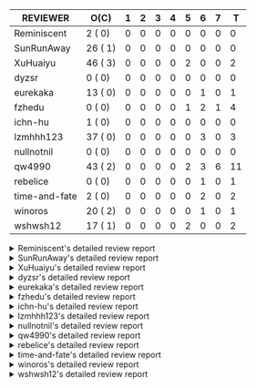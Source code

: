 |   REVIEWER    |  O(C)   | 1 | 2 | 3 | 4 | 5 | 6 | 7 | T  |
|---------------|---------|---|---|---|---|---|---|---|----|
| Reminiscent   |  2 ( 0) | 0 | 0 | 0 | 0 | 0 | 0 | 0 |  0 |
| SunRunAway    | 26 ( 1) | 0 | 0 | 0 | 0 | 0 | 0 | 0 |  0 |
| XuHuaiyu      | 46 ( 3) | 0 | 0 | 0 | 0 | 2 | 0 | 0 |  2 |
| dyzsr         |  0 ( 0) | 0 | 0 | 0 | 0 | 0 | 0 | 0 |  0 |
| eurekaka      | 13 ( 0) | 0 | 0 | 0 | 0 | 0 | 1 | 0 |  1 |
| fzhedu        |  0 ( 0) | 0 | 0 | 0 | 0 | 1 | 2 | 1 |  4 |
| ichn-hu       |  1 ( 0) | 0 | 0 | 0 | 0 | 0 | 0 | 0 |  0 |
| lzmhhh123     | 37 ( 0) | 0 | 0 | 0 | 0 | 0 | 3 | 0 |  3 |
| nullnotnil    |  0 ( 0) | 0 | 0 | 0 | 0 | 0 | 0 | 0 |  0 |
| qw4990        | 43 ( 2) | 0 | 0 | 0 | 0 | 2 | 3 | 6 | 11 |
| rebelice      |  0 ( 0) | 0 | 0 | 0 | 0 | 0 | 1 | 0 |  1 |
| time-and-fate |  2 ( 0) | 0 | 0 | 0 | 0 | 0 | 2 | 0 |  2 |
| winoros       | 20 ( 2) | 0 | 0 | 0 | 0 | 0 | 1 | 0 |  1 |
| wshwsh12      | 17 ( 1) | 0 | 0 | 0 | 0 | 2 | 0 | 0 |  2 |


<details> 
  <summary>Reminiscent's detailed review report</summary> 

## To Be Reviewed

|    REPO    |                                                                   PR                                                                   | C | LASTED |
|------------|----------------------------------------------------------------------------------------------------------------------------------------|---|--------|
| tidb/21896 | [planner: fix union doesn't handle collate correctly (#21854)](https://github.com/pingcap/tidb/pull/21896)                             |   | 50d18h |
| tidb/22354 | [planner: do not cache prepared plan if optimization depends on mutable constant (#22349)](https://github.com/pingcap/tidb/pull/22354) |   | 28d22h |


## Reviewed in Last 7 Days

| REPO | PR | C | D | R |
|------|----|---|---|---|


</details> 


<details> 
  <summary>SunRunAway's detailed review report</summary> 

## To Be Reviewed

|     REPO     |                                                                  PR                                                                   | C | LASTED  |
|--------------|---------------------------------------------------------------------------------------------------------------------------------------|---|---------|
| docs-cn/4669 | [sql-optimization: extended statistics documentation](https://github.com/pingcap/docs-cn/pull/4669)                                   |   | 119d16h |
| docs-cn/4913 | [explain: add indexes](https://github.com/pingcap/docs-cn/pull/4913)                                                                  |   | 85d17h  |
| tidb/19178   | [executor: Refactor probe channel](https://github.com/pingcap/tidb/pull/19178)                                                        |   | 180d16h |
| docs-cn/4933 | [explain: add joins](https://github.com/pingcap/docs-cn/pull/4933)                                                                    |   | 81d20h  |
| tidb/19347   | [executor: support new syntax `create/drop binding for digest` for tidb dashboard usage](https://github.com/pingcap/tidb/pull/19347)  |   | 172d23h |
| tidb/19807   | [executor: parallel evaluation for hash aggregate distinct](https://github.com/pingcap/tidb/pull/19807)                               |   | 158d10h |
| tidb/19900   | [executor: enable inline projection for sort&topN](https://github.com/pingcap/tidb/pull/19900)                                        | Y | 153d18h |
| tidb/20140   | [expressions: Support `bin-to-uuid` and `uuid-to-bin`](https://github.com/pingcap/tidb/pull/20140)                                    |   | 140d22h |
| tidb/20220   | [*: new secondary index value format](https://github.com/pingcap/tidb/pull/20220)                                                     |   | 137d16h |
| tidb/20360   | [planner: refine explain info for batch cop](https://github.com/pingcap/tidb/pull/20360)                                              |   | 123d22h |
| tidb/20765   | [planner: support stable result mode](https://github.com/pingcap/tidb/pull/20765)                                                     |   | 99d16h  |
| tidb/21207   | [planner: fix the inappropriate out-of-range range estimation rule](https://github.com/pingcap/tidb/pull/21207)                       |   | 78d18h  |
| tidb/21277   | [executor: fix split table with large integers](https://github.com/pingcap/tidb/pull/21277)                                           |   | 76d19h  |
| tidb/21381   | [*: optimize analyze cluster index table](https://github.com/pingcap/tidb/pull/21381)                                                 |   | 71d17h  |
| tidb/21386   | [expression: Disable cast decimal as string push down to TiFlash](https://github.com/pingcap/tidb/pull/21386)                         |   | 71d16h  |
| tidb/21834   | [planner: enhanced index range calculation plan](https://github.com/pingcap/tidb/pull/21834)                                          |   | 55d18h  |
| tidb/21876   | [planner: bypass the DNF restriction if index merge hint is specified (#20799)](https://github.com/pingcap/tidb/pull/21876)           |   | 53d19h  |
| tidb/21878   | [planner: do not push down lock to pointGet/bacthPointGet when selection exists](https://github.com/pingcap/tidb/pull/21878)          |   | 53d17h  |
| tidb/21956   | [planner/preprocessor: disallow into-outfile clause in some place](https://github.com/pingcap/tidb/pull/21956)                        |   | 48d22h  |
| tidb/22026   | [expression: separated arithmeticPlusIntSig](https://github.com/pingcap/tidb/pull/22026)                                              |   | 46d20h  |
| tidb/22043   | [planner, executor: enhance the limit pushdown rule.](https://github.com/pingcap/tidb/pull/22043)                                     |   | 44d10h  |
| tidb/22114   | [test: fix globalkilltest (#21987)](https://github.com/pingcap/tidb/pull/22114)                                                       |   | 41d12h  |
| tidb/22181   | [planner, expression: fix error when using IN combined with subquery (#22080)](https://github.com/pingcap/tidb/pull/22181)            |   | 35d17h  |
| tidb/22217   | [*: rewrite origin SQL with default DB for SQL bindings (#21275)](https://github.com/pingcap/tidb/pull/22217)                         |   | 34d17h  |
| tidb/22365   | [planner: check index valid while forUpdateRead (#22152)](https://github.com/pingcap/tidb/pull/22365)                                 |   | 28d18h  |
| tidb/22379   | [[experiment] executor: allow aggregation to spill disk when running out of memory quota](https://github.com/pingcap/tidb/pull/22379) |   | 27d19h  |


## Reviewed in Last 7 Days

| REPO | PR | C | D | R |
|------|----|---|---|---|


</details> 


<details> 
  <summary>XuHuaiyu's detailed review report</summary> 

## To Be Reviewed

|     REPO     |                                                                              PR                                                                              | C | LASTED  |
|--------------|--------------------------------------------------------------------------------------------------------------------------------------------------------------|---|---------|
| tidb/19900   | [executor: enable inline projection for sort&topN](https://github.com/pingcap/tidb/pull/19900)                                                               | Y | 153d18h |
| docs-cn/5323 | [Update parameter type description](https://github.com/pingcap/docs-cn/pull/5323)                                                                            |   | 22d18h  |
| tidb/19957   | [executor: add builtin aggregate function `json_arrayagg`](https://github.com/pingcap/tidb/pull/19957)                                                       | Y | 151d13h |
| tidb/20040   | [planner, expression: take NullFlag into consideration when optimize the `int non-const` <cmp > `non-int const`](https://github.com/pingcap/tidb/pull/20040) | Y | 146d13h |
| tidb/20140   | [expressions: Support `bin-to-uuid` and `uuid-to-bin`](https://github.com/pingcap/tidb/pull/20140)                                                           |   | 140d22h |
| tidb/20311   | [expression: fix overflow error when convert bit to int64 (#20266)](https://github.com/pingcap/tidb/pull/20311)                                              |   | 132d21h |
| tidb/20576   | [*: fix stats feedback after tableReader handle multiple ranges](https://github.com/pingcap/tidb/pull/20576)                                                 |   | 111d12h |
| tidb/20790   | [collation: add pinyin collation for chinese charset support](https://github.com/pingcap/tidb/pull/20790)                                                    |   | 98d20h  |
| tidb/20905   | [planner: fix statement-optimize not work in `TryFastPlan`](https://github.com/pingcap/tidb/pull/20905)                                                      |   | 95d16h  |
| tidb/20972   | [expression: POC implementation of Vitess hashing algorithm.](https://github.com/pingcap/tidb/pull/20972)                                                    |   | 91d0h   |
| tidb/21064   | [planner, executor: fix cast not check error](https://github.com/pingcap/tidb/pull/21064)                                                                    |   | 86d8h   |
| tidb/21149   | [executor:Add runtime stat for IndexMergeReaderExecutor (#20653)](https://github.com/pingcap/tidb/pull/21149)                                                |   | 82d14h  |
| tidb/21228   | [executor: return the result immediately when combining LIMIT row_count with DISTINCT](https://github.com/pingcap/tidb/pull/21228)                           |   | 78d13h  |
| tidb/21304   | [executor: Add the HashAggExec runtime information (#20577)](https://github.com/pingcap/tidb/pull/21304)                                                     |   | 76d12h  |
| tidb/21334   | [*: make rollback work on user-defined variables](https://github.com/pingcap/tidb/pull/21334)                                                                |   | 75d13h  |
| tidb/21340   | [executor: initialize expensive query handler on domain creation](https://github.com/pingcap/tidb/pull/21340)                                                |   | 74d23h  |
| tidb/21476   | [planner: check for decimal format in cast expr (#20836)](https://github.com/pingcap/tidb/pull/21476)                                                        |   | 68d15h  |
| tidb/21536   | [executor: add slow-log file meta cache to avoid repeat read file meta information](https://github.com/pingcap/tidb/pull/21536)                              |   | 64d14h  |
| tidb/21564   | [ddl: fix Incorrect behavior of NO_ZERO_DATE when altering table](https://github.com/pingcap/tidb/pull/21564)                                                |   | 63d15h  |
| tidb/21626   | [test: convert test to benchmard test to make ci stable (#21616)](https://github.com/pingcap/tidb/pull/21626)                                                |   | 61d22h  |
| tidb/21680   | [planner: report error when ORDER BY conflicts with DISTINCT (#21286)](https://github.com/pingcap/tidb/pull/21680)                                           |   | 60d15h  |
| tidb/21853   | [expression: fix compatibility behaviors in time_format with MySQL (#21559)](https://github.com/pingcap/tidb/pull/21853)                                     |   | 54d18h  |
| tidb/21896   | [planner: fix union doesn't handle collate correctly (#21854)](https://github.com/pingcap/tidb/pull/21896)                                                   |   | 50d18h  |
| tidb/22014   | [executor: fix unstable test Issue16696 (#22009)](https://github.com/pingcap/tidb/pull/22014)                                                                |   | 47d16h  |
| tidb/22131   | [privilege: remove leading and trailing space when create user and role](https://github.com/pingcap/tidb/pull/22131)                                         |   | 40d19h  |
| tidb/22149   | [session: set process info before building plan (#22101)](https://github.com/pingcap/tidb/pull/22149)                                                        |   | 36d19h  |
| tidb/22163   | [expression: separated arithmeticMinusIntSig](https://github.com/pingcap/tidb/pull/22163)                                                                    |   | 36d13h  |
| tidb/22186   | [executor: fix select into outfile with year type column has no data (#22175)](https://github.com/pingcap/tidb/pull/22186)                                   |   | 35d16h  |
| tidb/22294   | [planner, table: optimize the list partition pruner for range query](https://github.com/pingcap/tidb/pull/22294)                                             |   | 32d19h  |
| tidb/22307   | [ddl: fix update can see columns not public](https://github.com/pingcap/tidb/pull/22307)                                                                     |   | 32d15h  |
| tidb/22381   | [planner: check schema stale for plan cache when forUpdateRead](https://github.com/pingcap/tidb/pull/22381)                                                  |   | 27d14h  |
| tidb/22407   | [types: fix return err when decimal from string value](https://github.com/pingcap/tidb/pull/22407)                                                           |   | 25d19h  |
| tidb/22418   | [expression: Optimize builtinArithmeticModRealSig and builtinGreatestDecimalSig using MergeNull method](https://github.com/pingcap/tidb/pull/22418)          |   | 22d23h  |
| tidb/22426   | [expression: fix bugs in builtinfunction ArithmeticMinusInt logic](https://github.com/pingcap/tidb/pull/22426)                                               |   | 22d16h  |
| tidb/22432   | [types,execute: fix errcode return like mysql when inserting incorrect int value ](https://github.com/pingcap/tidb/pull/22432)                               |   | 21d20h  |
| tidb/22472   | [planner, statistics: build the global statistics for the partition table](https://github.com/pingcap/tidb/pull/22472)                                       |   | 19d16h  |
| tidb/22507   | [types: fix the bug about the wrong query result for decimal type ](https://github.com/pingcap/tidb/pull/22507)                                              |   | 15d23h  |
| tidb/22616   | [expression: from_unixtime accept 64-bit integers](https://github.com/pingcap/tidb/pull/22616)                                                               |   | 11d22h  |
| tidb/22617   | [metrics: fix wrong bucket name of coprocessor cache (#22454)](https://github.com/pingcap/tidb/pull/22617)                                                   |   | 11d22h  |
| tidb/22624   | [ planner: not pruning column used by union scan condition (#21640)](https://github.com/pingcap/tidb/pull/22624)                                             |   | 11d16h  |
| tidb/22640   | [*: refactor ExecuteInternal to return single resultset (#22546)](https://github.com/pingcap/tidb/pull/22640)                                                |   | 8d20h   |
| tidb/22696   | [expression: enable arithmetic Mod push down](https://github.com/pingcap/tidb/pull/22696)                                                                    |   | 6d16h   |
| tidb/22711   | [executor: Fix inline schema name](https://github.com/pingcap/tidb/pull/22711)                                                                               |   | 6d11h   |
| tidb/22722   | [planner, errno: make error code of ErrMixOfGroupFuncAndFields consistent with MySQL](https://github.com/pingcap/tidb/pull/22722)                            |   | 5d20h   |
| tidb/22736   | [executor: fix load data losing connection when batch_dml_size is set (#22724)](https://github.com/pingcap/tidb/pull/22736)                                  |   | 4d23h   |
| tidb/22737   | [executor: fix load data losing connection when batch_dml_size is set (#22724)](https://github.com/pingcap/tidb/pull/22737)                                  |   | 4d23h   |


## Reviewed in Last 7 Days

|    REPO    |                                                         PR                                                         | C | D |   R   |
|------------|--------------------------------------------------------------------------------------------------------------------|---|---|-------|
| tidb/22463 | [executor: make memory tracker for aggregate more accurate.](https://github.com/pingcap/tidb/pull/22463)           |   | 5 | 15d5h |
| tidb/22724 | [executor: fix load data losing connection when batch_dml_size is set](https://github.com/pingcap/tidb/pull/22724) |   | 5 | 20h   |


</details> 


<details> 
  <summary>dyzsr's detailed review report</summary> 

## To Be Reviewed

| REPO | PR | C | LASTED |
|------|----|---|--------|


## Reviewed in Last 7 Days

| REPO | PR | C | D | R |
|------|----|---|---|---|


</details> 


<details> 
  <summary>eurekaka's detailed review report</summary> 

## To Be Reviewed

|    REPO    |                                                                   PR                                                                   | C | LASTED  |
|------------|----------------------------------------------------------------------------------------------------------------------------------------|---|---------|
| tidb/19347 | [executor: support new syntax `create/drop binding for digest` for tidb dashboard usage](https://github.com/pingcap/tidb/pull/19347)   |   | 172d23h |
| tidb/20877 | [statistics: collect index usage information](https://github.com/pingcap/tidb/pull/20877)                                              |   | 96d16h  |
| tidb/21444 | [planner: ignore anonymous index while tiflash replica is available](https://github.com/pingcap/tidb/pull/21444)                       |   | 69d12h  |
| tidb/21680 | [planner: report error when ORDER BY conflicts with DISTINCT (#21286)](https://github.com/pingcap/tidb/pull/21680)                     |   | 60d15h  |
| tidb/21994 | [range: fix overflow value access index ](https://github.com/pingcap/tidb/pull/21994)                                                  |   | 47d22h  |
| tidb/22342 | [session: fix two cases when updating bind info (#22338)](https://github.com/pingcap/tidb/pull/22342)                                  |   | 29d18h  |
| tidb/22354 | [planner: do not cache prepared plan if optimization depends on mutable constant (#22349)](https://github.com/pingcap/tidb/pull/22354) |   | 28d22h  |
| tidb/22369 | [session: fix the duplicate binding case when updating bind info (#22367)](https://github.com/pingcap/tidb/pull/22369)                 |   | 28d17h  |
| tidb/22416 | [core: fix subQuery at projection in only_full_group](https://github.com/pingcap/tidb/pull/22416)                                      |   | 24d11h  |
| tidb/22559 | [planner: split test data from test cases in cbo_test.go](https://github.com/pingcap/tidb/pull/22559)                                  |   | 13d19h  |
| tidb/22725 | [planner, distsql: fix the behaviour of building ranges for TiFlash](https://github.com/pingcap/tidb/pull/22725)                       |   | 5d18h   |
| tidb/22733 | [bindinfo: use new sql apis (#22653)](https://github.com/pingcap/tidb/pull/22733)                                                      |   | 5d15h   |
| tidb/22734 | [bindinfo: use new sql apis (#22653)](https://github.com/pingcap/tidb/pull/22734)                                                      |   | 5d15h   |


## Reviewed in Last 7 Days

|    REPO    |                                    PR                                    | C | D |  R   |
|------------|--------------------------------------------------------------------------|---|---|------|
| tidb/22653 | [bindinfo: use new sql apis](https://github.com/pingcap/tidb/pull/22653) |   | 6 | 2d9h |


</details> 


<details> 
  <summary>fzhedu's detailed review report</summary> 

## To Be Reviewed

| REPO | PR | C | LASTED |
|------|----|---|--------|


## Reviewed in Last 7 Days

|    REPO    |                                                              PR                                                              | C | D |   R    |
|------------|------------------------------------------------------------------------------------------------------------------------------|---|---|--------|
| tics/1417  | [Add mock mpp tests](https://github.com/pingcap/tics/pull/1417)                                                              |   | 5 | 2d3h   |
| tidb/22713 | [expression: Add warning info for exprs that can not be pushed to storage layer](https://github.com/pingcap/tidb/pull/22713) |   | 6 | 11h    |
| tidb/22725 | [planner, distsql: fix the behaviour of building ranges for TiFlash](https://github.com/pingcap/tidb/pull/22725)             |   | 6 | 3h     |
| tidb/22428 | [unistore/cophandler: change the logic of mpp execution in unit test.](https://github.com/pingcap/tidb/pull/22428)           |   | 7 | 15d14h |


</details> 


<details> 
  <summary>ichn-hu's detailed review report</summary> 

## To Be Reviewed

|    REPO    |                                                            PR                                                            | C | LASTED |
|------------|--------------------------------------------------------------------------------------------------------------------------|---|--------|
| tidb/21853 | [expression: fix compatibility behaviors in time_format with MySQL (#21559)](https://github.com/pingcap/tidb/pull/21853) |   | 54d18h |


## Reviewed in Last 7 Days

| REPO | PR | C | D | R |
|------|----|---|---|---|


</details> 


<details> 
  <summary>lzmhhh123's detailed review report</summary> 

## To Be Reviewed

|     REPO     |                                                                  PR                                                                   | C | LASTED  |
|--------------|---------------------------------------------------------------------------------------------------------------------------------------|---|---------|
| tidb/19347   | [executor: support new syntax `create/drop binding for digest` for tidb dashboard usage](https://github.com/pingcap/tidb/pull/19347)  |   | 172d23h |
| docs-cn/4913 | [explain: add indexes](https://github.com/pingcap/docs-cn/pull/4913)                                                                  |   | 85d17h  |
| tidb/20444   | [expression: add json_merge_patch](https://github.com/pingcap/tidb/pull/20444)                                                        |   | 118d21h |
| tidb/20465   | [expression: add uuidShortFunction](https://github.com/pingcap/tidb/pull/20465)                                                       |   | 117d19h |
| tidb/20642   | [executor: modify admin executors to support partitioned table with global index](https://github.com/pingcap/tidb/pull/20642)         |   | 106d15h |
| tidb/20825   | [executor: add diagnosis rule to check Transparent Huge Pages(THP) enabled (#20611)](https://github.com/pingcap/tidb/pull/20825)      |   | 97d18h  |
| tidb/20903   | [planner: fix confused and unnecessary double-projection in plans.](https://github.com/pingcap/tidb/pull/20903)                       |   | 95d17h  |
| tidb/21018   | [planner: don't push down null sensitive join conditions (#19620)](https://github.com/pingcap/tidb/pull/21018)                        |   | 89d16h  |
| tidb/21195   | [brie: integrate lightning to suport IMPORT statement](https://github.com/pingcap/tidb/pull/21195)                                    |   | 78d22h  |
| tidb/21334   | [*: make rollback work on user-defined variables](https://github.com/pingcap/tidb/pull/21334)                                         |   | 75d13h  |
| tidb/21347   | [session: make rollback work on global variables](https://github.com/pingcap/tidb/pull/21347)                                         |   | 74d19h  |
| tidb/21401   | [expression: incompatibility with MySQL for ADDTIME()](https://github.com/pingcap/tidb/pull/21401)                                    |   | 71d11h  |
| tidb/21444   | [planner: ignore anonymous index while tiflash replica is available](https://github.com/pingcap/tidb/pull/21444)                      |   | 69d12h  |
| tidb/21487   | [*: ensure TABLE statement works](https://github.com/pingcap/tidb/pull/21487)                                                         |   | 68d4h   |
| tidb/21641   | [executor: Fix pessimistic lock doesn't work on the partition table for subquery/joins](https://github.com/pingcap/tidb/pull/21641)   |   | 61d17h  |
| tidb/21651   | [planner: allow filter condition pushing down to IndexScan for prefix index](https://github.com/pingcap/tidb/pull/21651)              |   | 61d13h  |
| tidb/21680   | [planner: report error when ORDER BY conflicts with DISTINCT (#21286)](https://github.com/pingcap/tidb/pull/21680)                    |   | 60d15h  |
| tidb/21954   | [planner/cascades: add rule `PushSelDownApply`](https://github.com/pingcap/tidb/pull/21954)                                           |   | 48d23h  |
| tidb/22126   | [*: add `sys` schema, `sys.SCHEMA_UNUSED_INDEXES` view and `sys.SCHEMA_INDEX_USAGE` view](https://github.com/pingcap/tidb/pull/22126) |   | 40d19h  |
| tidb/22149   | [session: set process info before building plan (#22101)](https://github.com/pingcap/tidb/pull/22149)                                 |   | 36d19h  |
| tidb/22188   | [planner: do not use indexMerge when the path only use a single index (#22168)](https://github.com/pingcap/tidb/pull/22188)           |   | 35d13h  |
| tidb/22361   | [table: fix insert into _tidb_rowid panic and rebase it if needed (#22062)](https://github.com/pingcap/tidb/pull/22361)               |   | 28d19h  |
| tidb/22372   | [executor: fix SelectForUpdate in decorrelated subquery under pessimistic mode](https://github.com/pingcap/tidb/pull/22372)           |   | 28d9h   |
| tidb/22426   | [expression: fix bugs in builtinfunction ArithmeticMinusInt logic](https://github.com/pingcap/tidb/pull/22426)                        |   | 22d16h  |
| tidb/22430   | [*: refactor table.Table interface, clean up unnecessay methods](https://github.com/pingcap/tidb/pull/22430)                          |   | 21d23h  |
| tidb/22433   | [statistics: merge partition-level TopN to global-level TopN](https://github.com/pingcap/tidb/pull/22433)                             |   | 21d19h  |
| tidb/22463   | [executor: make memory tracker for aggregate more accurate.](https://github.com/pingcap/tidb/pull/22463)                              |   | 19d23h  |
| tidb/22478   | [planner, executor: fix query partition table with global unique index get wrong result](https://github.com/pingcap/tidb/pull/22478)  |   | 19d13h  |
| tidb/22631   | [executor: refine window processor](https://github.com/pingcap/tidb/pull/22631)                                                       |   | 9d22h   |
| tidb/22656   | [*: move new api out of session package (#22591)](https://github.com/pingcap/tidb/pull/22656)                                         |   | 8d0h    |
| tidb/22657   | [*: move new api out of session package (#22591)](https://github.com/pingcap/tidb/pull/22657)                                         |   | 8d0h    |
| tidb/22662   | [planner/core: let mpp support partition tables](https://github.com/pingcap/tidb/pull/22662)                                          |   | 7d18h   |
| tidb/22699   | [brie: add error info column and history backup/restore info in sql](https://github.com/pingcap/tidb/pull/22699)                      |   | 6d16h   |
| tidb/22714   | [executor: add close recordSet in executor](https://github.com/pingcap/tidb/pull/22714)                                               |   | 5d23h   |
| tidb/22728   | [store/tikv_driver:move MemManager from KVStore to tikvStore](https://github.com/pingcap/tidb/pull/22728)                             |   | 5d18h   |
| tidb/22734   | [bindinfo: use new sql apis (#22653)](https://github.com/pingcap/tidb/pull/22734)                                                     |   | 5d15h   |
| tidb/22752   | [server, sessionctx: Support for the status command of MySQL Shell](https://github.com/pingcap/tidb/pull/22752)                       |   | 4d1h    |


## Reviewed in Last 7 Days

|    REPO    |                                                     PR                                                      | C | D |   R   |
|------------|-------------------------------------------------------------------------------------------------------------|---|---|-------|
| tidb/22409 | [*: use CLUSTERED and NONCLUSTERED to control primary key type](https://github.com/pingcap/tidb/pull/22409) |   | 6 | 20d4h |
| tidb/22463 | [executor: make memory tracker for aggregate more accurate.](https://github.com/pingcap/tidb/pull/22463)    |   | 6 | 14d5h |
| tipb/213   | [Add expression signature ExtractDatetimeFromString](https://github.com/pingcap/tipb/pull/213)              |   | 6 | 18h   |


</details> 


<details> 
  <summary>nullnotnil's detailed review report</summary> 

## To Be Reviewed

| REPO | PR | C | LASTED |
|------|----|---|--------|


## Reviewed in Last 7 Days

| REPO | PR | C | D | R |
|------|----|---|---|---|


</details> 


<details> 
  <summary>qw4990's detailed review report</summary> 

## To Be Reviewed

|    REPO    |                                                                           PR                                                                           | C | LASTED  |
|------------|--------------------------------------------------------------------------------------------------------------------------------------------------------|---|---------|
| tidb/19029 | [types: fix unexpected NOT_NULL flags](https://github.com/pingcap/tidb/pull/19029)                                                                     |   | 187d22h |
| tidb/20354 | [planner: rename relational operators (#14575)](https://github.com/pingcap/tidb/pull/20354)                                                            | Y | 125d5h  |
| tidb/20708 | [*: separate auto_increment ID allocator from _tidb_rowid allocator](https://github.com/pingcap/tidb/pull/20708)                                       |   | 103d20h |
| tidb/20972 | [expression: POC implementation of Vitess hashing algorithm.](https://github.com/pingcap/tidb/pull/20972)                                              |   | 91d0h   |
| tidb/21018 | [planner: don't push down null sensitive join conditions (#19620)](https://github.com/pingcap/tidb/pull/21018)                                         |   | 89d16h  |
| tidb/21149 | [executor:Add runtime stat for IndexMergeReaderExecutor (#20653)](https://github.com/pingcap/tidb/pull/21149)                                          |   | 82d14h  |
| tidb/21304 | [executor: Add the HashAggExec runtime information (#20577)](https://github.com/pingcap/tidb/pull/21304)                                               |   | 76d12h  |
| tidb/21318 | [planner, expression: use the range of column types to simplify expressions](https://github.com/pingcap/tidb/pull/21318)                               |   | 75d18h  |
| tidb/21401 | [expression: incompatibility with MySQL for ADDTIME()](https://github.com/pingcap/tidb/pull/21401)                                                     |   | 71d11h  |
| tidb/21476 | [planner: check for decimal format in cast expr (#20836)](https://github.com/pingcap/tidb/pull/21476)                                                  |   | 68d15h  |
| tidb/21508 | [execution: fix dayofweek('0000-00-00') behavior](https://github.com/pingcap/tidb/pull/21508)                                                          |   | 67d9h   |
| tidb/21680 | [planner: report error when ORDER BY conflicts with DISTINCT (#21286)](https://github.com/pingcap/tidb/pull/21680)                                     |   | 60d15h  |
| tidb/21876 | [planner: bypass the DNF restriction if index merge hint is specified (#20799)](https://github.com/pingcap/tidb/pull/21876)                            |   | 53d19h  |
| tidb/21887 | [types: support %X %V %W formats for STR_TO_DATE()](https://github.com/pingcap/tidb/pull/21887)                                                        |   | 52d11h  |
| tidb/21930 | [planner: propagate NDV of column groups across plan nodes (#17854)](https://github.com/pingcap/tidb/pull/21930)                                       |   | 49d18h  |
| tidb/21977 | [expression: log functions that can not be pushed to cop](https://github.com/pingcap/tidb/pull/21977)                                                  |   | 48d15h  |
| tidb/22090 | [planner: push aggregation operators down to projection and union by default](https://github.com/pingcap/tidb/pull/22090)                              |   | 41d22h  |
| tidb/22146 | [executor: forbid SFU on view](https://github.com/pingcap/tidb/pull/22146)                                                                             |   | 36d21h  |
| tidb/22217 | [*: rewrite origin SQL with default DB for SQL bindings (#21275)](https://github.com/pingcap/tidb/pull/22217)                                          |   | 34d17h  |
| tidb/22234 | [executor, planner: ON DUPLICATE UPDATE can refer to un-project col (#14412)](https://github.com/pingcap/tidb/pull/22234)                              |   | 34d14h  |
| tidb/22261 | [time: fix parse datetime won't truncate the reluctant string (#22232)](https://github.com/pingcap/tidb/pull/22261)                                    |   | 33d19h  |
| tidb/22307 | [ddl: fix update can see columns not public](https://github.com/pingcap/tidb/pull/22307)                                                               |   | 32d15h  |
| tidb/22342 | [session: fix two cases when updating bind info (#22338)](https://github.com/pingcap/tidb/pull/22342)                                                  |   | 29d18h  |
| tidb/22369 | [session: fix the duplicate binding case when updating bind info (#22367)](https://github.com/pingcap/tidb/pull/22369)                                 |   | 28d17h  |
| tidb/22374 | [expression: separated arithmeticIntDivideSig](https://github.com/pingcap/tidb/pull/22374)                                                             |   | 28d0h   |
| tidb/22415 | [ddl: refactor placement package](https://github.com/pingcap/tidb/pull/22415)                                                                          |   | 24d17h  |
| tidb/22426 | [expression: fix bugs in builtinfunction ArithmeticMinusInt logic](https://github.com/pingcap/tidb/pull/22426)                                         |   | 22d16h  |
| tidb/22433 | [statistics: merge partition-level TopN to global-level TopN](https://github.com/pingcap/tidb/pull/22433)                                              |   | 21d19h  |
| tidb/22456 | [distsql, executor: disable cache during staleness transaction](https://github.com/pingcap/tidb/pull/22456)                                            |   | 20d15h  |
| tidb/22471 | [ddl, executor: fix creating unique index without partition column error when enable-global-index is true](https://github.com/pingcap/tidb/pull/22471) |   | 19d17h  |
| tidb/22489 | [infoschema: support query partition_id from infoschema.partitions (#22240)](https://github.com/pingcap/tidb/pull/22489)                               |   | 18d19h  |
| tidb/22507 | [types: fix the bug about the wrong query result for decimal type ](https://github.com/pingcap/tidb/pull/22507)                                        |   | 15d23h  |
| tidb/22541 | [expression: Support builtin function SOUNDEX](https://github.com/pingcap/tidb/pull/22541)                                                             |   | 14d9h   |
| tidb/22565 | [statistics: fix panic occurs when stats cache inconsistency (#22465)](https://github.com/pingcap/tidb/pull/22565)                                     | Y | 13d17h  |
| tidb/22625 | [planner, statistics: allow (auto) analyze single partition in dynamic-only mode](https://github.com/pingcap/tidb/pull/22625)                          |   | 11d14h  |
| tidb/22641 | [*: do not report error for prepared stmt execution if tidb_snapshot is set (#22568)](https://github.com/pingcap/tidb/pull/22641)                      |   | 8d19h   |
| tidb/22649 | [planner: decorrelate LogicalApply with inner join as the inner child](https://github.com/pingcap/tidb/pull/22649)                                     |   | 8d16h   |
| tidb/22666 | [expression: correct constant propagation for collation](https://github.com/pingcap/tidb/pull/22666)                                                   |   | 7d18h   |
| tidb/22687 | [*: refactor the RestrictedSQLExecutor interface (#22579)](https://github.com/pingcap/tidb/pull/22687)                                                 |   | 6d21h   |
| tidb/22701 | [expression: refine performance of EXTRACT function](https://github.com/pingcap/tidb/pull/22701)                                                       |   | 6d15h   |
| tidb/22731 | [brie/: add GetVersion function for tidbGlueSession](https://github.com/pingcap/tidb/pull/22731)                                                       |   | 5d17h   |
| tidb/22733 | [bindinfo: use new sql apis (#22653)](https://github.com/pingcap/tidb/pull/22733)                                                                      |   | 5d15h   |
| tidb/22734 | [bindinfo: use new sql apis (#22653)](https://github.com/pingcap/tidb/pull/22734)                                                                      |   | 5d15h   |


## Reviewed in Last 7 Days

|     REPO     |                                                               PR                                                                | C | D |   R    |
|--------------|---------------------------------------------------------------------------------------------------------------------------------|---|---|--------|
| tidb/22459   | [server: retry executing sql without tiflash after tiflash is down](https://github.com/pingcap/tidb/pull/22459)                 |   | 5 | 15d14h |
| tidb/22705   | [statistics,executor: fix some unit tests that run twice](https://github.com/pingcap/tidb/pull/22705)                           |   | 5 | 1d14h  |
| tidb/22667   | [statistics: merge the partition-level stats to global-level stats](https://github.com/pingcap/tidb/pull/22667)                 |   | 6 | 2d4h   |
| tidb/22668   | [plan, mpp: refine the precision of avg(decimal) & avg(null) for mpp](https://github.com/pingcap/tidb/pull/22668)               |   | 6 | 2d0h   |
| tidb/22603   | [statistics: merge the partition-level histograms to a global-level histogram](https://github.com/pingcap/tidb/pull/22603)      |   | 6 | 6d21h  |
| tidb/22682   | [statistics: introduce new estimation logic when index histogram fails to estimate](https://github.com/pingcap/tidb/pull/22682) |   | 7 | 20h    |
| tidb/22706   | [ddl, session: add tidb_enable_exchange_partition variable (#22638)](https://github.com/pingcap/tidb/pull/22706)                |   | 7 | 0h     |
| tidb/22638   | [ddl, session: add tidb_enable_exchange_partition variable](https://github.com/pingcap/tidb/pull/22638)                         |   | 7 | 2d7h   |
| docs-cn/5458 | [releases: add tidb v4.0.11 release notes ](https://github.com/pingcap/docs-cn/pull/5458)                                       |   | 7 | 2d6h   |
| docs/4761    | [releases: add tidb v4.0.11 release notes](https://github.com/pingcap/docs/pull/4761)                                           |   | 7 | 2d5h   |
| tidb/22653   | [bindinfo: use new sql apis](https://github.com/pingcap/tidb/pull/22653)                                                        |   | 7 | 1d5h   |


</details> 


<details> 
  <summary>rebelice's detailed review report</summary> 

## To Be Reviewed

| REPO | PR | C | LASTED |
|------|----|---|--------|


## Reviewed in Last 7 Days

|    REPO    |                                                       PR                                                        | C | D |   R   |
|------------|-----------------------------------------------------------------------------------------------------------------|---|---|-------|
| tidb/22667 | [statistics: merge the partition-level stats to global-level stats](https://github.com/pingcap/tidb/pull/22667) |   | 6 | 2d10h |


</details> 


<details> 
  <summary>time-and-fate's detailed review report</summary> 

## To Be Reviewed

|    REPO    |                                                               PR                                                                | C | LASTED |
|------------|---------------------------------------------------------------------------------------------------------------------------------|---|--------|
| tidb/20877 | [statistics: collect index usage information](https://github.com/pingcap/tidb/pull/20877)                                       |   | 96d16h |
| tidb/22682 | [statistics: introduce new estimation logic when index histogram fails to estimate](https://github.com/pingcap/tidb/pull/22682) |   | 7d8h   |


## Reviewed in Last 7 Days

|    REPO    |                                                        PR                                                         | C | D |   R    |
|------------|-------------------------------------------------------------------------------------------------------------------|---|---|--------|
| tidb/22720 | [*: add some explain tests for cluster index](https://github.com/pingcap/tidb/pull/22720)                         |   | 6 | 3h     |
| tidb/22461 | [planner, executor, statistics: add tests for version 2 and fix bugs](https://github.com/pingcap/tidb/pull/22461) |   | 6 | 14d12h |


</details> 


<details> 
  <summary>winoros's detailed review report</summary> 

## To Be Reviewed

|     REPO     |                                                              PR                                                              | C | LASTED  |
|--------------|------------------------------------------------------------------------------------------------------------------------------|---|---------|
| tidb/19957   | [executor: add builtin aggregate function `json_arrayagg`](https://github.com/pingcap/tidb/pull/19957)                       | Y | 151d13h |
| docs-cn/4669 | [sql-optimization: extended statistics documentation](https://github.com/pingcap/docs-cn/pull/4669)                          |   | 119d16h |
| tidb/20311   | [expression: fix overflow error when convert bit to int64 (#20266)](https://github.com/pingcap/tidb/pull/20311)              |   | 132d21h |
| tidb/20765   | [planner: support stable result mode](https://github.com/pingcap/tidb/pull/20765)                                            |   | 99d16h  |
| tidb/20877   | [statistics: collect index usage information](https://github.com/pingcap/tidb/pull/20877)                                    |   | 96d16h  |
| tidb/21018   | [planner: don't push down null sensitive join conditions (#19620)](https://github.com/pingcap/tidb/pull/21018)               |   | 89d16h  |
| tidb/21207   | [planner: fix the inappropriate out-of-range range estimation rule](https://github.com/pingcap/tidb/pull/21207)              |   | 78d18h  |
| tidb/21476   | [planner: check for decimal format in cast expr (#20836)](https://github.com/pingcap/tidb/pull/21476)                        |   | 68d15h  |
| tidb/21487   | [*: ensure TABLE statement works](https://github.com/pingcap/tidb/pull/21487)                                                |   | 68d4h   |
| tidb/21876   | [planner: bypass the DNF restriction if index merge hint is specified (#20799)](https://github.com/pingcap/tidb/pull/21876)  |   | 53d19h  |
| tidb/21930   | [planner: propagate NDV of column groups across plan nodes (#17854)](https://github.com/pingcap/tidb/pull/21930)             |   | 49d18h  |
| tidb/22090   | [planner: push aggregation operators down to projection and union by default](https://github.com/pingcap/tidb/pull/22090)    |   | 41d22h  |
| tidb/22365   | [planner: check index valid while forUpdateRead (#22152)](https://github.com/pingcap/tidb/pull/22365)                        |   | 28d18h  |
| tidb/22489   | [infoschema: support query partition_id from infoschema.partitions (#22240)](https://github.com/pingcap/tidb/pull/22489)     |   | 18d19h  |
| tidb/22504   | [*:Fix the fetchHotRegion bug that the count always zero](https://github.com/pingcap/tidb/pull/22504)                        |   | 16d19h  |
| tidb/22565   | [statistics: fix panic occurs when stats cache inconsistency (#22465)](https://github.com/pingcap/tidb/pull/22565)           | Y | 13d17h  |
| tidb/22603   | [statistics: merge the partition-level histograms to a global-level histogram](https://github.com/pingcap/tidb/pull/22603)   |   | 12d15h  |
| tidb/22624   | [ planner: not pruning column used by union scan condition (#21640)](https://github.com/pingcap/tidb/pull/22624)             |   | 11d16h  |
| tidb/22652   | [session, util: update session to use new APIs](https://github.com/pingcap/tidb/pull/22652)                                  |   | 8d3h    |
| tidb/22713   | [expression: Add warning info for exprs that can not be pushed to storage layer](https://github.com/pingcap/tidb/pull/22713) |   | 5d23h   |


## Reviewed in Last 7 Days

|    REPO    |                                                         PR                                                         | C | D |  R   |
|------------|--------------------------------------------------------------------------------------------------------------------|---|---|------|
| tidb/22649 | [planner: decorrelate LogicalApply with inner join as the inner child](https://github.com/pingcap/tidb/pull/22649) |   | 6 | 3d0h |


</details> 


<details> 
  <summary>wshwsh12's detailed review report</summary> 

## To Be Reviewed

|    REPO    |                                                              PR                                                              | C | LASTED  |
|------------|------------------------------------------------------------------------------------------------------------------------------|---|---------|
| tidb/19557 | [*: Integrate timeline tracing with TiKV](https://github.com/pingcap/tidb/pull/19557)                                        |   | 165d23h |
| tidb/19807 | [executor: parallel evaluation for hash aggregate distinct](https://github.com/pingcap/tidb/pull/19807)                      |   | 158d10h |
| tidb/19957 | [executor: add builtin aggregate function `json_arrayagg`](https://github.com/pingcap/tidb/pull/19957)                       | Y | 151d13h |
| tidb/21381 | [*: optimize analyze cluster index table](https://github.com/pingcap/tidb/pull/21381)                                        |   | 71d17h  |
| tidb/21487 | [*: ensure TABLE statement works](https://github.com/pingcap/tidb/pull/21487)                                                |   | 68d4h   |
| tidb/21887 | [types: support %X %V %W formats for STR_TO_DATE()](https://github.com/pingcap/tidb/pull/21887)                              |   | 52d11h  |
| tidb/22261 | [time: fix parse datetime won't truncate the reluctant string (#22232)](https://github.com/pingcap/tidb/pull/22261)          |   | 33d19h  |
| tidb/22269 | [executor: check storage.block-cache.capacity value](https://github.com/pingcap/tidb/pull/22269)                             |   | 33d16h  |
| tidb/22378 | [executor: vectorize hash aggregate](https://github.com/pingcap/tidb/pull/22378)                                             |   | 27d19h  |
| tidb/22382 | [*: add infoschema client errors](https://github.com/pingcap/tidb/pull/22382)                                                |   | 27d5h   |
| tidb/22426 | [expression: fix bugs in builtinfunction ArithmeticMinusInt logic](https://github.com/pingcap/tidb/pull/22426)               |   | 22d16h  |
| tidb/22475 | [*: fix parser error format when value overflow](https://github.com/pingcap/tidb/pull/22475)                                 |   | 19d16h  |
| tidb/22628 | [executor: Improve max/min window function with deque-based sliding window](https://github.com/pingcap/tidb/pull/22628)      |   | 10d23h  |
| tidb/22674 | [*: introduce FormatSQL and MustFormatSQL](https://github.com/pingcap/tidb/pull/22674)                                       |   | 7d16h   |
| tidb/22713 | [expression: Add warning info for exprs that can not be pushed to storage layer](https://github.com/pingcap/tidb/pull/22713) |   | 5d23h   |
| tidb/22725 | [planner, distsql: fix the behaviour of building ranges for TiFlash](https://github.com/pingcap/tidb/pull/22725)             |   | 5d18h   |
| tidb/22748 | [executor, privilege: fix failure on grant USAGE privilege operation](https://github.com/pingcap/tidb/pull/22748)            |   | 4d16h   |


## Reviewed in Last 7 Days

|    REPO    |                                                     PR                                                     | C | D |  R   |
|------------|------------------------------------------------------------------------------------------------------------|---|---|------|
| tidb/22617 | [metrics: fix wrong bucket name of coprocessor cache (#22454)](https://github.com/pingcap/tidb/pull/22617) |   | 5 | 7d5h |
| tidb/22692 | [cmd: restore the old Execute API only for the test](https://github.com/pingcap/tidb/pull/22692)           |   | 5 | 2d0h |


</details> 

